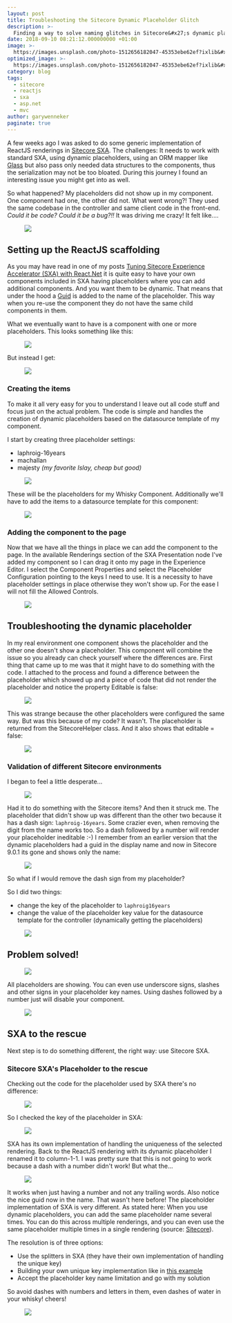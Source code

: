 ```yaml
---
layout: post
title: Troubleshooting the Sitecore Dynamic Placeholder Glitch
description: >-
  Finding a way to solve naming glitches in Sitecore&#x27;s dynamic placeholders
date: 2018-09-10 08:21:12.000000000 +01:00
image: >-
  https://images.unsplash.com/photo-1512656182047-45353ebe62ef?ixlib&#x3D;rb-0.3.5&amp;q&#x3D;80&amp;fm&#x3D;jpg&amp;crop&#x3D;entropy&amp;cs&#x3D;tinysrgb&amp;w&#x3D;1080&amp;fit&#x3D;max&amp;ixid&#x3D;eyJhcHBfaWQiOjExNzczfQ&amp;s&#x3D;7b00ca41b03b50bf3c1de522ab50e2b6
optimized_image: >-
  https://images.unsplash.com/photo-1512656182047-45353ebe62ef?ixlib&#x3D;rb-0.3.5&amp;q&#x3D;80&amp;fm&#x3D;jpg&amp;crop&#x3D;entropy&amp;cs&#x3D;tinysrgb&amp;w&#x3D;1080&amp;fit&#x3D;max&amp;ixid&#x3D;eyJhcHBfaWQiOjExNzczfQ&amp;s&#x3D;7b00ca41b03b50bf3c1de522ab50e2b6
category: blog
tags:
  - sitecore
  - reactjs
  - sxa
  - asp.net
  - mvc
author: garywenneker
paginate: true
---
```

<p>A few weeks ago I was asked to do some generic implementation of ReactJS renderings in <a href="https://doc.sitecore.net/sitecore_experience_accelerator">Sitecore SXA</a>. The challenges: It needs to work with standard SXA, using dynamic placeholders, using an ORM mapper like <a href="http://glass.lu/">Glass</a> but also pass only needed data structures to the components, thus the serialization may not be too bloated. During this journey I found an interesting issue you might get into as well.</p><p>So what happened? My placeholders did not show up in my component. One component had one, the other did not. What went wrong?! They used the same codebase in the controller and same client code in the front-end. <em>Could it be code? Could it be a bug?!!</em> It was driving me crazy! It felt like....</p><figure class="kg-image-card"><img src="https://i.giphy.com/Q445d1oeGJU0E.gif" class="kg-image"></figure><h2 id="setting-up-the-reactjs-scaffolding">Setting up the ReactJS scaffolding</h2><p>As you may have read in one of my posts <a href="/2018/01/04/sitecore-experience-accelerator/">Tuning Sitecore Experience Accelerator (SXA) with React.Net</a> it is quite easy to have your own components included in SXA having placeholders where you can add additional components. And you want them to be dynamic. That means that under the hood a <a href="https://en.wikipedia.org/wiki/Universally_unique_identifier">Guid</a> is added to the name of the placeholder. This way when you re-use the component they do not have the same child components in them.</p><p>What we eventually want to have is a component with one or more placeholders. This looks something like this:</p><figure class="kg-image-card"><img src="/assets/img/uploads/2018/03/2018-03-19_0922.png" class="kg-image"></figure><p>But instead I get:</p><figure class="kg-image-card"><img src="/assets/img/uploads/2018/03/2018-03-19_0932.png" class="kg-image"></figure><h3 id="creating-the-items">Creating the items</h3><p>To make it all very easy for you to understand I leave out all code stuff and focus just on the actual problem. The code is simple and handles the creation of dynamic placeholders based on the datasource template of my component.</p><p>I start by creating three placeholder settings:</p><ul><li>laphroig-16years</li><li>machallan</li><li>majesty <em>(my favorite Islay, cheap but good)</em></li></ul><figure class="kg-image-card"><img src="/assets/img/uploads/2018/03/2018-03-19_0934.png" class="kg-image"></figure><p>These will be the placeholders for my Whisky Component. Additionally we'll have to add the items to a datasource template for this component:</p><figure class="kg-image-card"><img src="/assets/img/uploads/2018/03/2018-03-19_0938.png" class="kg-image"></figure><h3 id="adding-the-component-to-the-page">Adding the component to the page</h3><p>Now that we have all the things in place we can add the component to the page. In the available Renderings section of the SXA Presentation node I've added my component so I can drag it onto my page in the Experience Editor. I select the Component Properties and select the Placeholder Configuration pointing to the keys I need to use. It is a necessity to have placeholder settings in place otherwise they won't show up. For the ease I will not fill the Allowed Controls.</p><figure class="kg-image-card"><img src="/assets/img/uploads/2018/03/2018-03-19_0941.png" class="kg-image"></figure><h2 id="troubleshooting-the-dynamic-placeholder">Troubleshooting the dynamic placeholder</h2><p>In my real environment one component shows the placeholder and the other one doesn't show a placeholder. This component will combine the issue so you already can check yourself where the differences are. First thing that came up to me was that it might have to do something with the code. I attached to the process and found a difference between the placeholder which showed up and a piece of code that did not render the placeholder and notice the property Editable is false:</p><figure class="kg-image-card"><img src="/assets/img/uploads/2018/03/2018-03-19_0948.png" class="kg-image"></figure><p>This was strange because the other placeholders were configured the same way. But was this because of my code? It wasn't. The placeholder is returned from the SitecoreHelper class. And it also shows that editable = false:</p><figure class="kg-image-card"><img src="/assets/img/uploads/2018/03/2018-03-19_0824.png" class="kg-image"></figure><h3 id="validation-of-different-sitecore-environments">Validation of different Sitecore environments</h3><p>I began to feel a little desperate...</p><figure class="kg-image-card"><img src="https://i.giphy.com/Oz83Odp7k0yCA.gif" class="kg-image"></figure><p>Had it to do something with the Sitecore items? And then it struck me. The placeholder that didn't show up was different than the other two because it has a dash sign: <code>laphroig-16years</code>. Some crazier even, when removing the digit from the name works too. So a dash followed by a number will render your placeholder ineditable :-) I remember from an earlier version that the dynamic placeholders had a guid in the display name and now in Sitecore 9.0.1 its gone and shows only the name:</p><figure class="kg-image-card"><img src="/assets/img/uploads/2018/03/2018-03-19_1006.png" class="kg-image"></figure><p>So what if I would remove the dash sign from my placeholder?</p><p>So I did two things:</p><ul><li>change the key of the placeholder to <code>laphroig16years</code></li><li>change the value of the placeholder key value for the datasource template for the controller (dynamically getting the placeholders)</li></ul><figure class="kg-image-card"><img src="/assets/img/uploads/2018/03/2018-03-19_1010.png" class="kg-image"></figure><h2 id="problem-solved-">Problem solved!</h2><figure class="kg-image-card"><img src="/assets/img/uploads/2018/03/2018-03-19_1013.png" class="kg-image"></figure><p>All placeholders are showing. You can even use underscore signs, slashes and other signs in your placeholder key names. Using dashes followed by a number just will disable your component.</p><figure class="kg-image-card"><img src="/assets/img/uploads/2018/03/2018-03-19_1022.png" class="kg-image"></figure><h2 id="sxa-to-the-rescue">SXA to the rescue</h2><p>Next step is to do something different, the right way: use Sitecore SXA.</p><h3 id="sitecore-sxa-s-placeholder-to-the-rescue">Sitecore SXA's Placeholder to the rescue</h3><p>Checking out the code for the placeholder used by SXA there's no difference:</p><figure class="kg-image-card"><img src="/assets/img/uploads/2018/03/2018-03-19_1421.png" class="kg-image"></figure><p>So I checked the key of the placeholder in SXA:</p><figure class="kg-image-card"><img src="/assets/img/uploads/2018/03/2018-03-19_1423.png" class="kg-image"></figure><p>SXA has its own implementation of handling the uniqueness of the selected rendering. Back to the ReactJS rendering with its dynamic placeholder I renamed it to column-1-1. I was pretty sure that this is not going to work because a dash with a number didn't work! But what the...</p><figure class="kg-image-card"><img src="/assets/img/uploads/2018/03/2018-03-19_1428.png" class="kg-image"></figure><p>It works when just having a number and not any trailing words. Also notice the nice guid now in the name. That wasn't here before! The placeholder implementation of SXA is very different. As stated here: When you use dynamic placeholders, you can add the same placeholder name several times. You can do this across multiple renderings, and you can even use the same placeholder multiple times in a single rendering (source: <a href="https://doc.sitecore.net/sitecore_experience_platform/developing/developing_with_sitecore/dynamic_placeholders">Sitecore</a>).</p><p>The resolution is of three options:</p><ul><li>Use the splitters in SXA (they have their own implementation of handling the unique key)</li><li>Building your own unique key implementation like in <a href="https://stackoverflow.com/questions/15134720/sitecore-dynamic-placeholders-with-mvc/30514133#30514133">this example</a></li><li>Accept the placeholder key name limitation and go with my solution</li></ul><p>So avoid dashes with numbers and letters in them, even dashes of water in your whisky! cheers!</p><figure class="kg-image-card"><img src="https://i.giphy.com/pgHJTBBlrNXEs.gif" class="kg-image"></figure>
